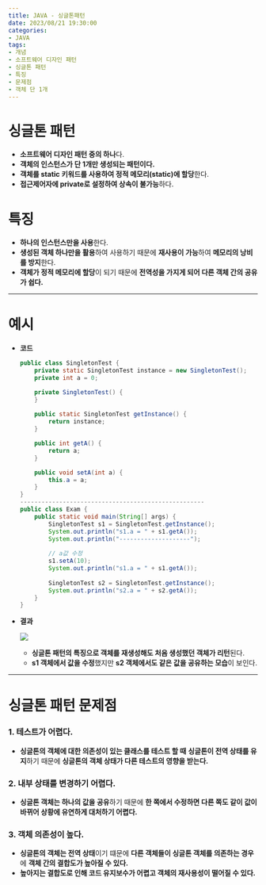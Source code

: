```yaml
---
title: JAVA - 싱글톤패턴
date: 2023/08/21 19:30:00
categories:
- JAVA
tags:
- 개념
- 소프트웨어 디자인 패턴
- 싱글톤 패턴
- 특징
- 문제점
- 객체 단 1개
---
```


# 싱글톤 패턴

- **소프트웨어 디자인 패턴 중의 하나**다.
- **객체의 인스턴스가 단 1개만 생성되는 패턴이다.**
- **객체를 static 키워드를 사용하여 정적 메모리(static)에 할당**한다.
- **접근제어자에 private로 설정하여 상속이 불가능**하다.

# 특징

- **하나의 인스턴스만을 사용**한다.
- **생성된 객체 하나만을 활용**하여 사용하기 때문에 **재사용이 가능**하여 **메모리의 낭비를 방지**한다.
- **객체가 정적 메모리에 할당**이 되기 때문에 **전역성을 가지게 되어 다른 객체 간의 공유가 쉽다.**

---

# 예시

- **코드**
    
    ```java
    public class SingletonTest {
    	private static SingletonTest instance = new SingletonTest();
    	private int a = 0;
    
    	private SingletonTest() {
    	}
    	
    	public static SingletonTest getInstance() {
    		return instance;
    	}
    
    	public int getA() {
    		return a;
    	}
    
    	public void setA(int a) {
    		this.a = a;
    	}
    }
    ----------------------------------------------------
    public class Exam {
    	public static void main(String[] args) {
    		SingletonTest s1 = SingletonTest.getInstance();
    		System.out.println("s1.a = " + s1.getA());
    		System.out.println("--------------------");
    		
    		// a값 수정
    		s1.setA(10);
    		System.out.println("s1.a = " + s1.getA());
    		
    		SingletonTest s2 = SingletonTest.getInstance();
    		System.out.println("s2.a = " + s2.getA());
    	}
    }
    ```
    
- **결과**

    ![](/Images/2023/08/JAVA-싱글톤패턴/Untitled.png)
    
    - **싱글톤 패턴의 특징으로 객체를 재생성해도 처음 생성했던 객체가 리턴**된다.
    - **s1 객체에서 값을 수정**했지만 **s2 객체에서도 같은 값을 공유하는 모습**이 보인다.
    

---

# 싱글톤 패턴 문제점

### 1. **테스트가 어렵다.**

- **싱글톤의 객체에 대한 의존성이 있는 클래스를 테스트 할 때** **싱글톤이 전역 상태를 유지**하기 때문에 **싱글톤의 객체 상태가 다른 테스트의 영향을 받는다.**

### 2. **내부 상태를 변경하기 어렵다.**

- **싱글톤 객체는 하나의 값을 공유**하기 때문에 **한 쪽에서 수정하면 다른 쪽도 같이 값이 바뀌어 상황에 유연하게 대처하기 어렵다.**

### 3. **객체 의존성이 높다.**

- **싱글톤의 객체는 전역 상태**이기 떄문에 **다른 객체들이 싱글톤 객체를 의존하는 경우**에 **객체 간의 결합도가 높아질 수 있다.**
- **높아지는 결합도로 인해 코드 유지보수가 어렵고 객체의 재사용성이 떨어질 수 있다.**